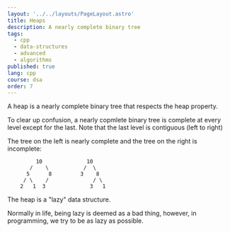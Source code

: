 ```yaml
---
layout: '../../layouts/PageLayout.astro'
title: Heaps
description: A nearly complete binary tree
tags:
  - cpp
  - data-structures
  - advanced
  - algorithms
published: true
lang: cpp
course: dsa
order: 7
---
```


A heap is a nearly complete binary tree that respects the heap property.

To clear up confusion, a nearly copmlete binary tree is complete at every level except for the last. Note that the last level is contiguous (left to right)

The tree on the left is nearly complete and the tree on the right is incomplete:
```
         10              10
       /    \           /  \
      5      8         3    8
     / \    /              / \
    2   1  3              3   1
```
The heap is a "lazy" data structure.

Normally in life, being lazy is deemed as a bad thing, however, in programming, we try to be as lazy as possible.
